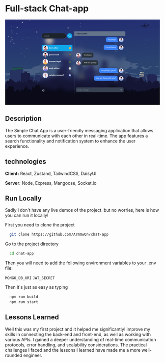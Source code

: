 # Full-stack Chat-app

![App Screenshot](/screenshots/Screenshot%202024-04-19%20000133.png)

## Description

The Simple Chat App is a user-friendly messaging application that allows users to communicate with each other in real-time. The app features a search functionality and notification system to enhance the user experience.

## technologies

**Client:** React, Zustand, TailwindCSS, DaisyUI

**Server:** Node, Express, Mangoose, Socket.io

## Run Locally

Sadly i don't have any live demos of the project. but no worries, here is how you can run it locally!

First you need to clone the project

```bash
  git clone https://github.com/ArmOwOn/chat-app
```

Go to the project directory

```bash
  cd chat-app
```

Then you will need to add the following environment variables to your .env file:

`MONGO_DB_URI` `JWT_SECRET`

Then it's just as easy as typing

```bash
  npm run build
  npm run start
```

## Lessons Learned

Well this was my first project and it helped me significantly! improve my skills in connecting the back-end and front-end, as well as working with various APIs. I gained a deeper understanding of real-time communication protocols, error handling, and scalability considerations. The practical challenges I faced and the lessons I learned have made me a more well-rounded engineer.
